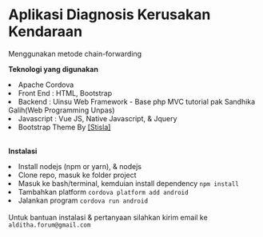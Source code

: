 # Aplikasi Diagnosis Kerusakan Kendaraan

Menggunakan metode chain-forwarding

<b>Teknologi yang digunakan</b>
<li>Apache Cordova</li>
<li>Front End : HTML, Bootstrap</li>
<li>Backend : Uinsu Web Framework - Base php MVC tutorial pak Sandhika Galih(Web Programming Unpas)</li>
<li>Javascript : Vue JS, Native Javascript, & Jquery</li>
<li>Bootstrap Theme By <a href='https://demo.getstisla.com/index.html'>[Stisla]</a></li>
<br/>

<b>Instalasi</b>
<li>Install nodejs (npm or yarn), & nodejs</li>
<li>Clone repo, masuk ke folder project</li>
<li>Masuk ke bash/terminal, kemduian install dependency <code>npm install</code></li>
<li>Tambahkan platform <code>cordova platform add android</code></li>
<li>Jalankan program <code>cordova run android</code></li>

<br/>
Untuk bantuan instalasi & pertanyaan silahkan kirim email ke <code>alditha.forum@gmail.com</code>

